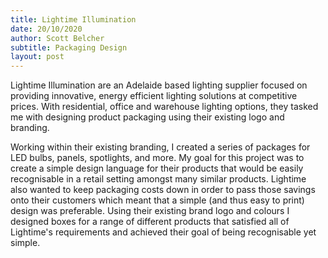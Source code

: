 ```yaml
---
title: Lightime Illumination
date: 20/10/2020
author: Scott Belcher
subtitle: Packaging Design
layout: post
---
```


Lightime Illumination are an Adelaide based lighting supplier focused on providing innovative, energy efficient lighting solutions at competitive prices. With residential, office and warehouse lighting options, they tasked me with designing product packaging using their existing logo and branding.

Working within their existing branding, I created a series of packages for LED bulbs, panels, spotlights, and more. My goal for this project was to create a simple design language for their products that would be easily recognisable in a retail setting amongst many similar products. Lightime also wanted to keep packaging costs down in order to pass those savings onto their customers which meant that a simple (and thus easy to print) design was preferable. Using their existing brand logo and colours I designed boxes for a range of different products that satisfied all of Lightime's requirements and achieved their goal of being recognisable yet simple.

